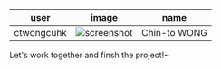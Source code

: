 user|image|name
:---:|:---:|:---:
ctwongcuhk|![screenshot](https://github.com/ctwongcuhk.png?size=50)|Chin-to WONG

Let's work together and finsh the project!~
